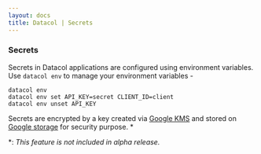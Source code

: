 ```yaml
---
layout: docs
title: Datacol | Secrets
---
```


### Secrets

Secrets in Datacol applications are configured using environment variables. Use `datacol env` to manage your environment variables -

    datacol env
    datacol env set API_KEY=secret CLIENT_ID=client
    datacol env unset API_KEY

Secrets are encrypted by a key created via [Google KMS](https://cloud.google.com/security/encryption-at-rest/) and stored on [Google storage](https://cloud.google.com/storage/) for security purpose. *

*: _This feature is not included in alpha release._